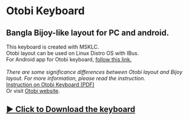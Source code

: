 # Otobi Keyboard
## Bangla Bijoy-like layout for PC and android.
This keyboard is created with MSKLC.<br>
Otobi layout can be used on Linux Distro OS with IBus.<br>
For Android app for Otobi keyboard, <a href="https://otobikb.github.io/android" title="Otobi Android" target="_blank">follow this link.</a><br><br>
<i>There are some significance differences between Otobi layout and Bijoy layout. For more information, please read the instruction.</i><br>
<a href="https://drive.google.com/open?id=1eJOLkFlPEqBkuHfKovStzjWg6iKLuuD9" title="Otobi PDF" target="_blank">Instruction on Otobi Keyboard (PDF)</a><br>
Or visit <a href="https://otobikb.github.io/androi" title="Otobi website">Otobi website</a>.
<h2><a href="https://github.com/OtobiKB/Otobi_for_Windows_and_Linux/releases/download/v1.0.3.40/otobi.zip" title="Otobi Keyboard (zipped)">▶&nbsp;Click to Download the keyboard</a></h2>
